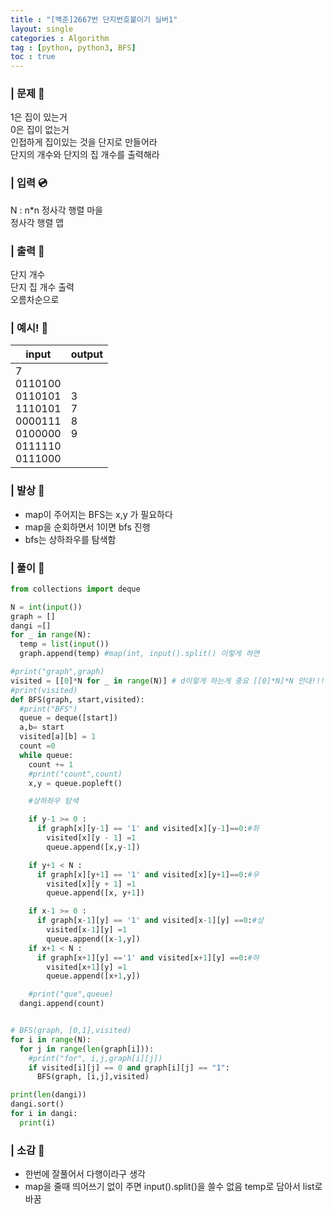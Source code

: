 ```yaml
---
title : "[백준]2667번 단지번호붙이기 실버1"
layout: single
categories : Algorithm
tag : [python, python3, BFS]
toc : true
---
```


### | 문제 :crystal_ball:
1은 집이 있는거  
0은 집이 없는거  
인접하게 집이있는 것을 단지로 만들어라  
단지의 개수와 단지의 집 개수를 출력해라  

### | 입력 :cd:
N : n*n 정사각 행렬 마을  
정사각 행렬 맵

### | 출력 :dvd:
단지 개수  
단지 집 개수 출력  
오름차순으로 

### | 예시! :pill:  

|**input**|**output**|  
|------------|-----------|  
|7<br>0110100<br>0110101<br>1110101<br>0000111<br>0100000<br>0111110<br>0111000|3<br>7<br>8<br>9|  

### | 발상 :mag_right:
- map이 주어지는 BFS는 x,y 가 필요하다
- map을 순회하면서 1이면 bfs 진행
- bfs는 상하좌우를 탐색함

### | 풀이  :tada:
```python
from collections import deque

N = int(input())
graph = []
dangi =[]
for _ in range(N):
  temp = list(input())
  graph.append(temp) #map(int, input().split() 이렇게 하면

#print("graph",graph)
visited = [[0]*N for _ in range(N)] # d이렇게 하는게 중요 [[0]*N]*N 안대!!!
#print(visited)
def BFS(graph, start,visited):
  #print("BFS")
  queue = deque([start])
  a,b= start
  visited[a][b] = 1
  count =0
  while queue:
    count += 1
    #print("count",count)
    x,y = queue.popleft()

    #상하좌우 탐색

    if y-1 >= 0 :
      if graph[x][y-1] == '1' and visited[x][y-1]==0:#좌
        visited[x][y - 1] =1
        queue.append([x,y-1])

    if y+1 < N :
      if graph[x][y+1] == '1' and visited[x][y+1]==0:#우
        visited[x][y + 1] =1
        queue.append([x, y+1])

    if x-1 >= 0 :
      if graph[x-1][y] == '1' and visited[x-1][y] ==0:#상
        visited[x-1][y] =1
        queue.append([x-1,y])
    if x+1 < N :
      if graph[x+1][y] =='1' and visited[x+1][y] ==0:#하
        visited[x+1][y] =1
        queue.append([x+1,y])

    #print("que",queue)
  dangi.append(count)


# BFS(graph, [0,1],visited)
for i in range(N):
  for j in range(len(graph[i])):
    #print("for", i,j,graph[i][j])
    if visited[i][j] == 0 and graph[i][j] == "1":
      BFS(graph, [i,j],visited)

print(len(dangi))
dangi.sort()
for i in dangi:
  print(i)
```
### | 소감 :pushpin:
- 한번에 잘풀어서 다행이라구 생각
- map을 줄때 띄어쓰기 없이 주면 input().split()을 쓸수 없음 temp로 담아서 list로 바꿈
